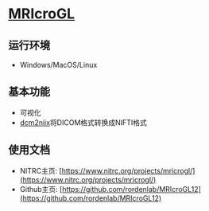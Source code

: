 # [MRIcroGL](https://www.mccauslandcenter.sc.edu/mricrogl/home)

## 运行环境

* Windows/MacOS/Linux

## 基本功能

* 可视化
* [dcm2niix](https://github.com/rordenlab/dcm2niix)将DICOM格式转换成NIFTI格式

## 使用文档

* NITRC主页: [https://www.nitrc.org/projects/mricrogl/](https://www.nitrc.org/projects/mricrogl/)
* Github主页: [https://github.com/rordenlab/MRIcroGL12](https://github.com/rordenlab/MRIcroGL12)
